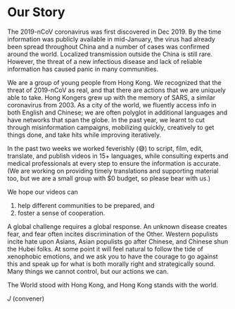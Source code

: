 # Our Story

The 2019-nCoV coronavirus was first discovered in Dec 2019.  By the time information was publicly available in mid-January, the virus had already been spread throughout China and a number of cases was confirmed around the world.  Localized transmission outside the China is still rare.  However, the threat of a new infectious disease and lack of reliable information has caused panic in many communities.

We are a group of young people from Hong Kong.  We recognized that the threat of 2019-nCoV as real, and that there are actions that we are uniquely able to take.  Hong Kongers grew up with the memory of SARS, a similar coronavirus from 2003.  As a city of the world, we fluently access info in both English and Chinese; we are often polyglot in additional languages and have networks that span the globe.  In the past year, we learnt to cut through misinformation campaigns, mobilizing quickly, creatively to get things done, and take hits while improving iteratively.

In the past two weeks we worked feverishly (😅) to script, film, edit, translate, and publish videos in 15+ languages, while consulting experts and medical professionals at every step to ensure the information is accurate.  (We are working on providing timely translations and supporting material too, but we are a small group with $0 budget, so please bear with us.)

We hope our videos can 

1. help different communities to be prepared, and 
2. foster a sense of cooperation.  

A global challenge requires a global response.  An unknown disease creates fear, and fear often incites discrimination of the Other.  Western populists incite hate upon Asians, Asian populists go after Chinese, and Chinese shun the Hubei folks.  At some point it will feel natural to follow the tide of xenophobic emotions, and we ask you to have the courage to go against this and speak up for what is both morally right and strategically sound.  Many things we cannot control, but our actions we can.

The World stood with Hong Kong, and Hong Kong stands with the world.

*J*  (convener)